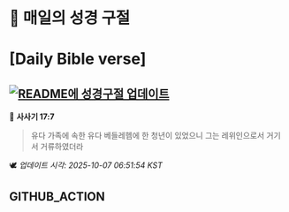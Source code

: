 # 🙏 매일의 성경 구절
# [Daily Bible verse]
## [![README에 성경구절 업데이트](https://github.com/DONGSUKA/first_test/actions/workflows/update-readme-bible.yml/badge.svg)](https://github.com/DONGSUKA/first_test/actions/workflows/update-readme-bible.yml)
<!-- START_BIBLE_VERSE -->
📖 **사사기 17:7**
> 유다 가족에 속한 유다 베들레헴에 한 청년이 있었으니 그는 레위인으로서 거기서 거류하였더라

🕊️ _업데이트 시각: 2025-10-07 06:51:54 KST_
  <!-- END_BIBLE_VERSE -->
## GITHUB_ACTION
